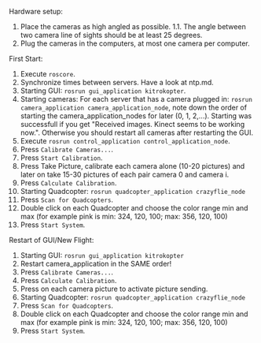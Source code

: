 Hardware setup:

 1. Place the cameras as high angled as possible.
 1.1. The angle between two camera line of sights should be at least 25 degrees.
 2. Plug the cameras in the computers, at most one camera per computer.


First Start:

 1. Execute `roscore`.
 2. Synchronize times between servers. Have a look at ntp.md.
 3. Starting GUI: `rosrun gui_application kitrokopter`.
 4. Starting cameras: For each server that has a camera plugged in: `rosrun camera_application camera_application_node`, note down the order of starting the camera_application_nodes for later (0, 1, 2,...). Starting was successfull if you get "Received images. Kinect seems to be working now.". Otherwise you should restart all cameras after restarting the GUI.
 5. Execute `rosrun control_application control_application_node`.
 6. Press `Calibrate Cameras...`.
 7. Press `Start Calibration`.
 8. Press Take Picture, calibrate each camera alone (10-20 pictures) and later on take 15-30 pictures of each pair camera 0 and camera i.
 9. Press `Calculate Calibration`.
 10. Starting Quadcopter: `rosrun quadcopter_application crazyflie_node`
 11. Press `Scan for Quadcopters`.
 12. Double click on each Quadcopter and choose the color range min and max (for example pink is min: 324, 120, 100; max: 356, 120, 100)
 13. Press `Start System`.


Restart of GUI/New Flight:
	
 1. Starting GUI: `rosrun gui_application kitrokopter`
 2. Restart camera_application in the SAME order!
 3. Press `Calibrate Cameras...`.
 4. Press `Calculate Calibration`.
 5. Press on each camera picture to activate picture sending.
 6. Starting Quadcopter: `rosrun quadcopter_application crazyflie_node`
 7. Press `Scan for Quadcopters`.
 8. Double click on each Quadcopter and choose the color range min and max (for example pink is min: 324, 120, 100; max: 356, 120, 100)
 9. Press `Start System`.
